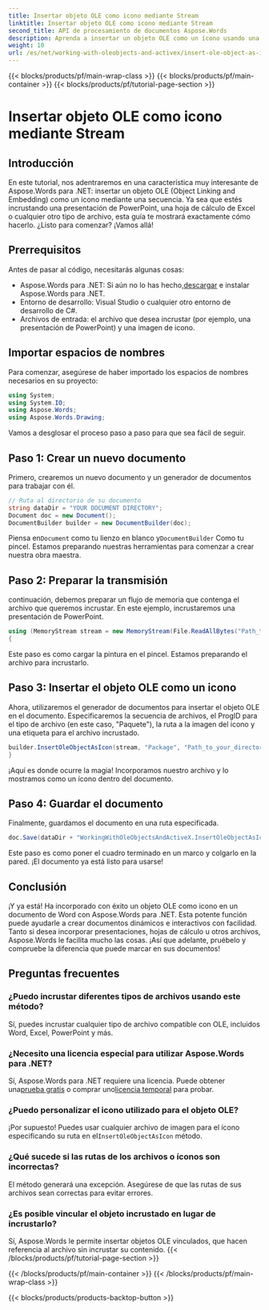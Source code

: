 ```yaml
---
title: Insertar objeto OLE como icono mediante Stream
linktitle: Insertar objeto OLE como icono mediante Stream
second_title: API de procesamiento de documentos Aspose.Words
description: Aprenda a insertar un objeto OLE como un ícono usando una secuencia con Aspose.Words para .NET en este tutorial detallado paso a paso.
weight: 10
url: /es/net/working-with-oleobjects-and-activex/insert-ole-object-as-icon-using-stream/
---
```


{{< blocks/products/pf/main-wrap-class >}}
{{< blocks/products/pf/main-container >}}
{{< blocks/products/pf/tutorial-page-section >}}

# Insertar objeto OLE como icono mediante Stream

## Introducción

En este tutorial, nos adentraremos en una característica muy interesante de Aspose.Words para .NET: insertar un objeto OLE (Object Linking and Embedding) como un icono mediante una secuencia. Ya sea que estés incrustando una presentación de PowerPoint, una hoja de cálculo de Excel o cualquier otro tipo de archivo, esta guía te mostrará exactamente cómo hacerlo. ¿Listo para comenzar? ¡Vamos allá!

## Prerrequisitos

Antes de pasar al código, necesitarás algunas cosas:

-  Aspose.Words para .NET: Si aún no lo has hecho,[descargar](https://releases.aspose.com/words/net/) e instalar Aspose.Words para .NET.
- Entorno de desarrollo: Visual Studio o cualquier otro entorno de desarrollo de C#.
- Archivos de entrada: el archivo que desea incrustar (por ejemplo, una presentación de PowerPoint) y una imagen de icono.

## Importar espacios de nombres

Para comenzar, asegúrese de haber importado los espacios de nombres necesarios en su proyecto:

```csharp
using System;
using System.IO;
using Aspose.Words;
using Aspose.Words.Drawing;
```

Vamos a desglosar el proceso paso a paso para que sea fácil de seguir.

## Paso 1: Crear un nuevo documento

Primero, crearemos un nuevo documento y un generador de documentos para trabajar con él.

```csharp
// Ruta al directorio de su documento
string dataDir = "YOUR DOCUMENT DIRECTORY";
Document doc = new Document();
DocumentBuilder builder = new DocumentBuilder(doc);
```

 Piensa en`Document` como tu lienzo en blanco y`DocumentBuilder` Como tu pincel. Estamos preparando nuestras herramientas para comenzar a crear nuestra obra maestra.

## Paso 2: Preparar la transmisión

continuación, debemos preparar un flujo de memoria que contenga el archivo que queremos incrustar. En este ejemplo, incrustaremos una presentación de PowerPoint.

```csharp
using (MemoryStream stream = new MemoryStream(File.ReadAllBytes("Path_to_your_directory/Presentation.pptx")))
{
```

Este paso es como cargar la pintura en el pincel. Estamos preparando el archivo para incrustarlo.

## Paso 3: Insertar el objeto OLE como un icono

Ahora, utilizaremos el generador de documentos para insertar el objeto OLE en el documento. Especificaremos la secuencia de archivos, el ProgID para el tipo de archivo (en este caso, "Paquete"), la ruta a la imagen del icono y una etiqueta para el archivo incrustado.

```csharp
builder.InsertOleObjectAsIcon(stream, "Package", "Path_to_your_directory/Logo icon.ico", "My embedded file");
}
```

¡Aquí es donde ocurre la magia! Incorporamos nuestro archivo y lo mostramos como un ícono dentro del documento.

## Paso 4: Guardar el documento

Finalmente, guardamos el documento en una ruta especificada.

```csharp
doc.Save(dataDir + "WorkingWithOleObjectsAndActiveX.InsertOleObjectAsIconUsingStream.docx");
```

Este paso es como poner el cuadro terminado en un marco y colgarlo en la pared. ¡El documento ya está listo para usarse!

## Conclusión

¡Y ya está! Ha incorporado con éxito un objeto OLE como icono en un documento de Word con Aspose.Words para .NET. Esta potente función puede ayudarle a crear documentos dinámicos e interactivos con facilidad. Tanto si desea incorporar presentaciones, hojas de cálculo u otros archivos, Aspose.Words le facilita mucho las cosas. ¡Así que adelante, pruébelo y compruebe la diferencia que puede marcar en sus documentos!

## Preguntas frecuentes

### ¿Puedo incrustar diferentes tipos de archivos usando este método?
Sí, puedes incrustar cualquier tipo de archivo compatible con OLE, incluidos Word, Excel, PowerPoint y más.

### ¿Necesito una licencia especial para utilizar Aspose.Words para .NET?
 Sí, Aspose.Words para .NET requiere una licencia. Puede obtener una[prueba gratis](https://releases.aspose.com/) o comprar uno[licencia temporal](https://purchase.aspose.com/temporary-license/) para probar.

### ¿Puedo personalizar el icono utilizado para el objeto OLE?
 ¡Por supuesto! Puedes usar cualquier archivo de imagen para el ícono especificando su ruta en el`InsertOleObjectAsIcon` método.

### ¿Qué sucede si las rutas de los archivos o íconos son incorrectas?
El método generará una excepción. Asegúrese de que las rutas de sus archivos sean correctas para evitar errores.

### ¿Es posible vincular el objeto incrustado en lugar de incrustarlo?
Sí, Aspose.Words le permite insertar objetos OLE vinculados, que hacen referencia al archivo sin incrustar su contenido.
{{< /blocks/products/pf/tutorial-page-section >}}

{{< /blocks/products/pf/main-container >}}
{{< /blocks/products/pf/main-wrap-class >}}

{{< blocks/products/products-backtop-button >}}
